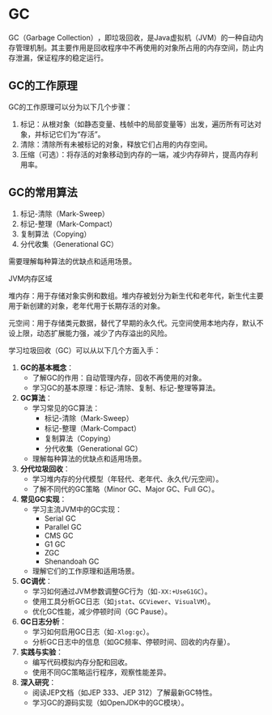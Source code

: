 # GC

‌GC（Garbage Collection）‌，即垃圾回收，是Java虚拟机（JVM）的一种自动内存管理机制。其主要作用是回收程序中不再使用的对象所占用的内存空间，防止内存泄漏，保证程序的稳定运行。



## GC的工作原理

GC的工作原理可以分为以下几个步骤：

1. ‌标记‌：从根对象（如静态变量、栈帧中的局部变量等）出发，遍历所有可达对象，并标记它们为“存活”。
2. 清除‌：清除所有未被标记的对象，释放它们占用的内存空间。
3. ‌压缩‌（可选）：将存活的对象移动到内存的一端，减少内存碎片，提高内存利用率。

## GC的常用算法

1. 标记-清除（Mark-Sweep）
2. 标记-整理（Mark-Compact）
3. 复制算法（Copying）
4. 分代收集（Generational GC）

需要理解每种算法的优缺点和适用场景。



JVM内存区域

‌堆内存‌：用于存储对象实例和数组。堆内存被划分为新生代和老年代，新生代主要用于新创建的对象，老年代用于长期存活的对象。

元空间‌：用于存储类元数据，替代了早期的永久代。元空间使用本地内存，默认不设上限，动态扩展能力强，减少了内存溢出的风险‌。



学习垃圾回收（GC）可以从以下几个方面入手：

1. **GC的基本概念**：
   - 了解GC的作用：自动管理内存，回收不再使用的对象。
   - 学习GC的基本原理：标记-清除、复制、标记-整理等算法。
2. **GC算法**：
   - 学习常见的GC算法：
     - 标记-清除（Mark-Sweep）
     - 标记-整理（Mark-Compact）
     - 复制算法（Copying）
     - 分代收集（Generational GC）
   - 理解每种算法的优缺点和适用场景。
3. **分代垃圾回收**：
   - 学习堆内存的分代模型（年轻代、老年代、永久代/元空间）。
   - 了解不同代的GC策略（Minor GC、Major GC、Full GC）。
4. **常见GC实现**：
   - 学习主流JVM中的GC实现：
     - Serial GC
     - Parallel GC
     - CMS GC
     - G1 GC
     - ZGC
     - Shenandoah GC
   - 理解它们的工作原理和适用场景。
5. **GC调优**：
   - 学习如何通过JVM参数调整GC行为（如`-XX:+UseG1GC`）。
   - 使用工具分析GC日志（如`jstat`、`GCViewer`、`VisualVM`）。
   - 优化GC性能，减少停顿时间（GC Pause）。
6. **GC日志分析**：
   - 学习如何启用GC日志（如`-Xlog:gc`）。
   - 分析GC日志中的信息（如GC频率、停顿时间、回收的内存量）。
7. **实践与实验**：
   - 编写代码模拟内存分配和回收。
   - 使用不同GC策略运行程序，观察性能差异。
8. **深入研究**：
   - 阅读JEP文档（如JEP 333、JEP 312）了解最新GC特性。
   - 学习GC的源码实现（如OpenJDK中的GC模块）。
